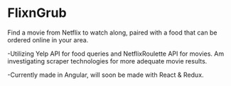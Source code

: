 # FlixnGrub

Find a movie from Netflix to watch along, paired with a food that can be ordered online in your area.

  -Utilizing Yelp API for food queries and NetflixRoulette API for movies. Am investigating scraper technologies for more        adequate movie results.
  
  -Currently made in Angular, will soon be made with React & Redux.
